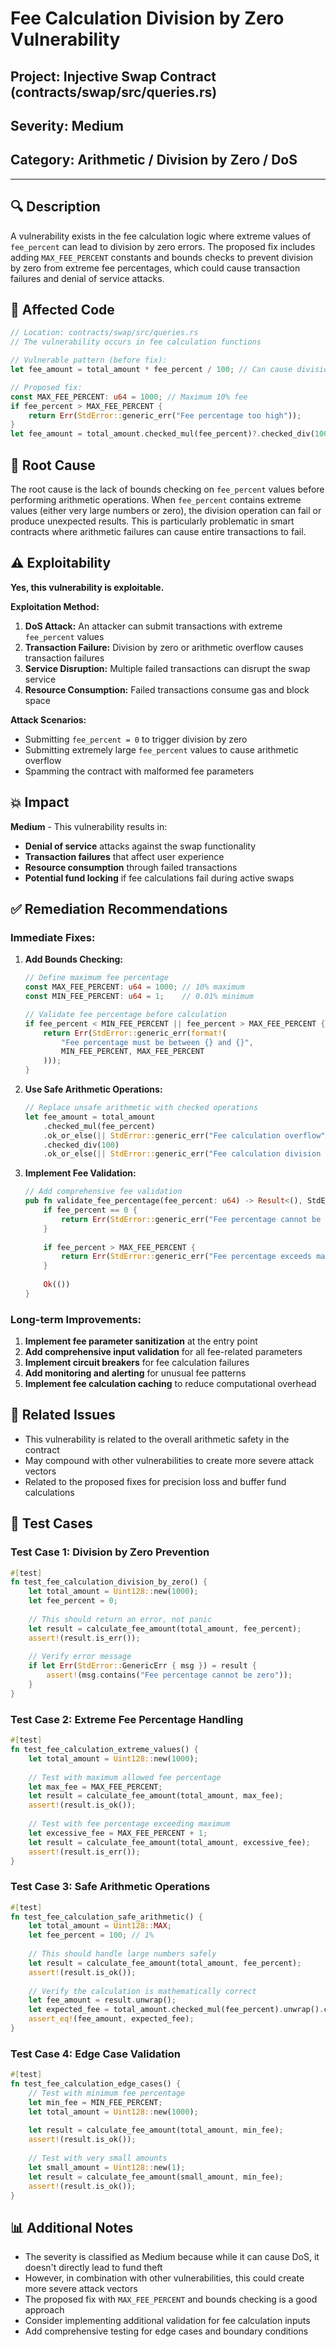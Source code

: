 # Fee Calculation Division by Zero Vulnerability

## Project: Injective Swap Contract (contracts/swap/src/queries.rs)

## Severity: Medium

## Category: Arithmetic / Division by Zero / DoS

---

## 🔍 Description
A vulnerability exists in the fee calculation logic where extreme values of `fee_percent` can lead to division by zero errors. The proposed fix includes adding `MAX_FEE_PERCENT` constants and bounds checks to prevent division by zero from extreme fee percentages, which could cause transaction failures and denial of service attacks.

## 📜 Affected Code
```rust
// Location: contracts/swap/src/queries.rs
// The vulnerability occurs in fee calculation functions

// Vulnerable pattern (before fix):
let fee_amount = total_amount * fee_percent / 100; // Can cause division by zero if fee_percent is extreme

// Proposed fix:
const MAX_FEE_PERCENT: u64 = 1000; // Maximum 10% fee
if fee_percent > MAX_FEE_PERCENT {
    return Err(StdError::generic_err("Fee percentage too high"));
}
let fee_amount = total_amount.checked_mul(fee_percent)?.checked_div(100)?;
```

## 🧠 Root Cause
The root cause is the lack of bounds checking on `fee_percent` values before performing arithmetic operations. When `fee_percent` contains extreme values (either very large numbers or zero), the division operation can fail or produce unexpected results. This is particularly problematic in smart contracts where arithmetic failures can cause entire transactions to fail.

## ⚠️ Exploitability
**Yes, this vulnerability is exploitable.**

**Exploitation Method:**
1. **DoS Attack:** An attacker can submit transactions with extreme `fee_percent` values
2. **Transaction Failure:** Division by zero or arithmetic overflow causes transaction failures
3. **Service Disruption:** Multiple failed transactions can disrupt the swap service
4. **Resource Consumption:** Failed transactions consume gas and block space

**Attack Scenarios:**
- Submitting `fee_percent = 0` to trigger division by zero
- Submitting extremely large `fee_percent` values to cause arithmetic overflow
- Spamming the contract with malformed fee parameters

## 💥 Impact
**Medium** - This vulnerability results in:
- **Denial of service** attacks against the swap functionality
- **Transaction failures** that affect user experience
- **Resource consumption** through failed transactions
- **Potential fund locking** if fee calculations fail during active swaps

## ✅ Remediation Recommendations

### Immediate Fixes:
1. **Add Bounds Checking:**
   ```rust
   // Define maximum fee percentage
   const MAX_FEE_PERCENT: u64 = 1000; // 10% maximum
   const MIN_FEE_PERCENT: u64 = 1;    // 0.01% minimum
   
   // Validate fee percentage before calculation
   if fee_percent < MIN_FEE_PERCENT || fee_percent > MAX_FEE_PERCENT {
       return Err(StdError::generic_err(format!(
           "Fee percentage must be between {} and {}",
           MIN_FEE_PERCENT, MAX_FEE_PERCENT
       )));
   }
   ```

2. **Use Safe Arithmetic Operations:**
   ```rust
   // Replace unsafe arithmetic with checked operations
   let fee_amount = total_amount
       .checked_mul(fee_percent)
       .ok_or_else(|| StdError::generic_err("Fee calculation overflow"))?
       .checked_div(100)
       .ok_or_else(|| StdError::generic_err("Fee calculation division error"))?;
   ```

3. **Implement Fee Validation:**
   ```rust
   // Add comprehensive fee validation
   pub fn validate_fee_percentage(fee_percent: u64) -> Result<(), StdError> {
       if fee_percent == 0 {
           return Err(StdError::generic_err("Fee percentage cannot be zero"));
       }
       
       if fee_percent > MAX_FEE_PERCENT {
           return Err(StdError::generic_err("Fee percentage exceeds maximum allowed"));
       }
       
       Ok(())
   }
   ```

### Long-term Improvements:
1. **Implement fee parameter sanitization** at the entry point
2. **Add comprehensive input validation** for all fee-related parameters
3. **Implement circuit breakers** for fee calculation failures
4. **Add monitoring and alerting** for unusual fee patterns
5. **Implement fee calculation caching** to reduce computational overhead

## 🔁 Related Issues
- This vulnerability is related to the overall arithmetic safety in the contract
- May compound with other vulnerabilities to create more severe attack vectors
- Related to the proposed fixes for precision loss and buffer fund calculations

## 🧪 Test Cases

### Test Case 1: Division by Zero Prevention
```rust
#[test]
fn test_fee_calculation_division_by_zero() {
    let total_amount = Uint128::new(1000);
    let fee_percent = 0;
    
    // This should return an error, not panic
    let result = calculate_fee_amount(total_amount, fee_percent);
    assert!(result.is_err());
    
    // Verify error message
    if let Err(StdError::GenericErr { msg }) = result {
        assert!(msg.contains("Fee percentage cannot be zero"));
    }
}
```

### Test Case 2: Extreme Fee Percentage Handling
```rust
#[test]
fn test_fee_calculation_extreme_values() {
    let total_amount = Uint128::new(1000);
    
    // Test with maximum allowed fee percentage
    let max_fee = MAX_FEE_PERCENT;
    let result = calculate_fee_amount(total_amount, max_fee);
    assert!(result.is_ok());
    
    // Test with fee percentage exceeding maximum
    let excessive_fee = MAX_FEE_PERCENT + 1;
    let result = calculate_fee_amount(total_amount, excessive_fee);
    assert!(result.is_err());
}
```

### Test Case 3: Safe Arithmetic Operations
```rust
#[test]
fn test_fee_calculation_safe_arithmetic() {
    let total_amount = Uint128::MAX;
    let fee_percent = 100; // 1%
    
    // This should handle large numbers safely
    let result = calculate_fee_amount(total_amount, fee_percent);
    assert!(result.is_ok());
    
    // Verify the calculation is mathematically correct
    let fee_amount = result.unwrap();
    let expected_fee = total_amount.checked_mul(fee_percent).unwrap().checked_div(100).unwrap();
    assert_eq!(fee_amount, expected_fee);
}
```

### Test Case 4: Edge Case Validation
```rust
#[test]
fn test_fee_calculation_edge_cases() {
    // Test with minimum fee percentage
    let min_fee = MIN_FEE_PERCENT;
    let total_amount = Uint128::new(1000);
    
    let result = calculate_fee_amount(total_amount, min_fee);
    assert!(result.is_ok());
    
    // Test with very small amounts
    let small_amount = Uint128::new(1);
    let result = calculate_fee_amount(small_amount, min_fee);
    assert!(result.is_ok());
}
```

## 📊 Additional Notes
- The severity is classified as Medium because while it can cause DoS, it doesn't directly lead to fund theft
- However, in combination with other vulnerabilities, this could create more severe attack vectors
- The proposed fix with `MAX_FEE_PERCENT` and bounds checking is a good approach
- Consider implementing additional validation for fee calculation inputs
- Add comprehensive testing for edge cases and boundary conditions
